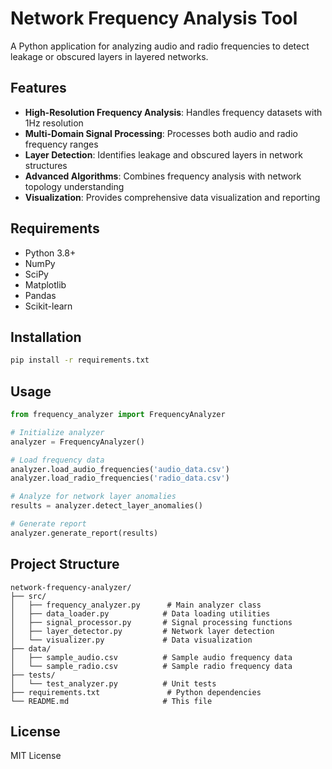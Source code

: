 # Network Frequency Analysis Tool

A Python application for analyzing audio and radio frequencies to detect leakage or obscured layers in layered networks.

## Features

- **High-Resolution Frequency Analysis**: Handles frequency datasets with 1Hz resolution
- **Multi-Domain Signal Processing**: Processes both audio and radio frequency ranges
- **Layer Detection**: Identifies leakage and obscured layers in network structures
- **Advanced Algorithms**: Combines frequency analysis with network topology understanding
- **Visualization**: Provides comprehensive data visualization and reporting

## Requirements

- Python 3.8+
- NumPy
- SciPy  
- Matplotlib
- Pandas
- Scikit-learn

## Installation

```bash
pip install -r requirements.txt
```

## Usage

```python
from frequency_analyzer import FrequencyAnalyzer

# Initialize analyzer
analyzer = FrequencyAnalyzer()

# Load frequency data
analyzer.load_audio_frequencies('audio_data.csv')
analyzer.load_radio_frequencies('radio_data.csv')

# Analyze for network layer anomalies
results = analyzer.detect_layer_anomalies()

# Generate report
analyzer.generate_report(results)
```

## Project Structure

```
network-frequency-analyzer/
├── src/
│   ├── frequency_analyzer.py      # Main analyzer class
│   ├── data_loader.py            # Data loading utilities
│   ├── signal_processor.py       # Signal processing functions
│   ├── layer_detector.py         # Network layer detection
│   └── visualizer.py             # Data visualization
├── data/
│   ├── sample_audio.csv          # Sample audio frequency data
│   └── sample_radio.csv          # Sample radio frequency data
├── tests/
│   └── test_analyzer.py          # Unit tests
├── requirements.txt               # Python dependencies
└── README.md                     # This file
```

## License

MIT License
